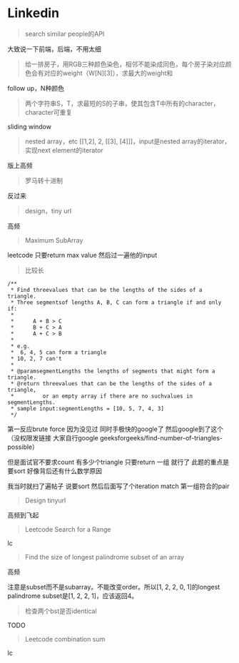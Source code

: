 # Linkedin

> search similar people的API

大致说一下前端，后端，不用太细

> 给一排房子，用RGB三种颜色染色，相邻不能染成同色，每个房子染对应颜色会有对应的weight（W[N][3]），求最大的weight和

follow up，N种颜色

> 两个字符串S，T，求最短的S的子串，使其包含T中所有的character，character可重复

sliding window

> nested array，etc [[1,2], 2, [[3], [4]]]，input是nested array的iterator，实现next element的iterator

版上高频 

> 罗马转十进制

反过来

> design，tiny url 

高频

> Maximum SubArray  

leetcode 只要return max value 然后过一遍他的input

> 比较长  

    /**
     * Find threevalues that can be the lengths of the sides of a triangle.
     * Three segmentsof lengths A, B, C can form a triangle if and only if:
     *
     *      A + B > C
     *      B + C > A
     *      A + C > B
     *
     * e.g.
     *  6, 4, 5 can form a triangle
     * 10, 2, 7 can't
     *
     * @paramsegmentLengths the lengths of segments that might form a triangle.
     * @return threevalues that can be the lengths of the sides of a triangle,
     *         or an empty array if there are no suchvalues in segmentLengths.
     * sample input:segmentLengths = [10, 5, 7, 4, 3]
     */
     
第一反应brute force 因为没见过 同时手极快的google了 然后google到了这个（没权限发链接 大家自行google geeksforgeeks/find-number-of-triangles-possible）

但是面试官不要求count 有多少个triangle 只要return 一组 就行了 此题的重点是要sort 好像背后还有什么数学原因

我当时就扫了遍帖子 说要sort 然后后面写了个iteration match 第一组符合的pair

> Design tinyurl

高频到飞起

> Leetcode Search for a Range

lc

> Find the size of longest palindrome subset of an array

高频

注意是subset而不是subarray。不能改变order。所以[1, 2, 2, 0, 1]的longest palindrome subset是[1, 2, 2, 1]，应该返回4。

> 检查两个bst是否identical

TODO

> Leetcode combination sum

lc